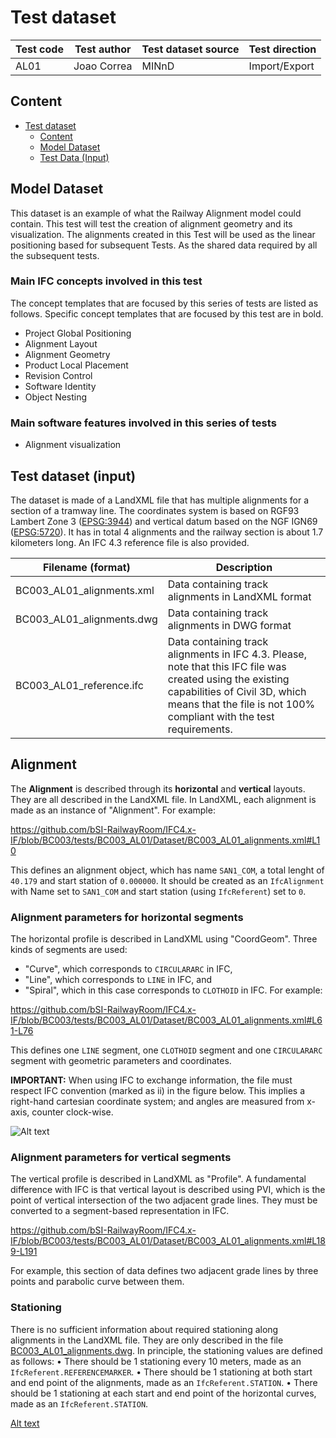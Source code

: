 # Test dataset

| Test code | Test author     | Test dataset source | Test direction |
|-----------|-----------------|---------------------|----------------|
| AL01      | Joao Correa     | MINnD               | Import/Export  |

## Content
- [Test dataset](#test-dataset)
  - [Content](#content)
  - [Model Dataset](#model-dataset)
  - [Test Data (Input)](#test-data-input)


## Model Dataset

This dataset is an example of what the Railway Alignment model could contain. This test will test the creation of alignment geometry and its visualization. The alignments created in this Test will be used as the linear positioning based for subsequent Tests. As the shared data required by all the subsequent tests.

### Main IFC concepts involved in this test

The concept templates that are focused by this series of tests are listed as follows. Specific concept templates that are focused by this test are in bold.
- Project Global Positioning
- Alignment Layout
- Alignment Geometry
- Product Local Placement
- Revision Control
- Software Identity
- Object Nesting

### Main software features involved in this series of tests
	
- Alignment visualization

## Test dataset (input)

The dataset is made of a LandXML file that has multiple alignments for a section of a tramway line. The coordinates system is based on RGF93 Lambert Zone 3 ([EPSG:3944](https://epsg.io/3944)) and vertical datum based on the NGF IGN69 ([EPSG:5720](https://epsg.io/5720)).
 It has in total 4 alignments and the railway section is about 1.7 kilometers long. An IFC 4.3 reference file is also provided.

| Filename (format) | Description  |
|-----------------------------|-----------------------------------------------------------------------------------------|
|  BC003_AL01_alignments.xml  |  Data containing track alignments in LandXML format  |
|  BC003_AL01_alignments.dwg  |  Data containing track alignments in DWG format  |
|  BC003_AL01_reference.ifc  | Data containing track alignments in IFC 4.3. Please, note that this IFC file was created using the existing capabilities of Civil 3D, which means that the file is not 100% compliant with the test requirements.  |


## Alignment

The **Alignment** is described through its **horizontal** and **vertical** layouts. They are all described in the LandXML file. In LandXML, each alignment is made as an instance of "Alignment". For example:

https://github.com/bSI-RailwayRoom/IFC4.x-IF/blob/BC003/tests/BC003_AL01/Dataset/BC003_AL01_alignments.xml#L10

This defines an alignment object, which has name `SAN1_COM`, a total lenght of `40.179` and start station of `0.000000`. It should be created as an `IfcAlignment` with Name set to `SAN1_COM` and start station (using `IfcReferent`) set to `0`.


### Alignment parameters for horizontal segments

The horizontal profile is described in LandXML using "CoordGeom". Three kinds of segments are used:
- "Curve", which corresponds to `CIRCULARARC` in IFC,
- "Line", which corresponds to `LINE` in IFC, and
- "Spiral", which in this case corresponds to `CLOTHOID` in IFC.
For example:

https://github.com/bSI-RailwayRoom/IFC4.x-IF/blob/BC003/tests/BC003_AL01/Dataset/BC003_AL01_alignments.xml#L61-L76

This defines one `LINE` segment, one `CLOTHOID` segment and one `CIRCULARARC` segment with geometric parameters and coordinates.

**IMPORTANT:**
When using IFC to exchange information, the file must respect IFC convention (marked as ii) in the figure below. This implies a right-hand cartesian coordinate system; and angles are measured from x-axis, counter clock-wise.

![Alt text](Dataset/SurveyToIfcAngleConversion.png "Survey to IFC angle conversion")

### Alignment parameters for vertical segments

The vertical profile is described in LandXML as "Profile". A fundamental difference with IFC is that vertical layout is described using PVI, which is the point of vertical intersection of the two adjacent grade lines. They must be converted to a segment-based representation in IFC.

https://github.com/bSI-RailwayRoom/IFC4.x-IF/blob/BC003/tests/BC003_AL01/Dataset/BC003_AL01_alignments.xml#L189-L191

For example, this section of data defines two adjacent grade lines by three points and parabolic curve between them.

### Stationing

There is no sufficient information about required stationing along alignments in the LandXML file. They are only described in the file [BC003_AL01_alignments.dwg](./Dataset/BC003_AL01_alignments.dwg). In principle, the stationing values are defined as follows:
•	There should be 1 stationing every 10 meters, made as an `IfcReferent.REFERENCEMARKER`.
•	There should be 1 stationing at both start and end point of the alignments, made as an `IfcReferent.STATION`.
•	There should be 1 stationing at each start and end point of the horizontal curves, made as an `IfcReferent.STATION`.

[Alt text](Dataset/Example_Stationing.png "Stationing representation")


